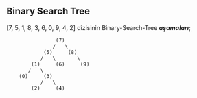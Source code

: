 ## Binary Search Tree

[7, 5, 1, 8, 3, 6, 0, 9, 4, 2] dizisinin Binary-Search-Tree ***aşamaları***;

                    (7)
                   /   \
                (5)     (8)
               /   \       \
            (1)     (6)     (9)
           /   \
        (0)     (3)
               /   \   
            (2)     (4)